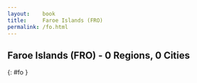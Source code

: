 ```yaml
---
layout:    book
title:     Faroe Islands (FRO)
permalink: /fo.html
---
```


## Faroe Islands (FRO) - 0 Regions, 0 Cities
{: #fo }






 
